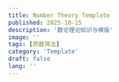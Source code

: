 ```yaml
---
title: Number Theory Template
published: 2025-10-15
description: '数论理论知识与模版'
image: ''
tags: [质数筛法]
category: 'Template'
draft: false 
lang: ''
---
```

